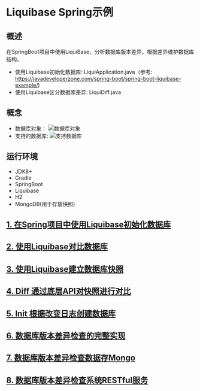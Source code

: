 # Liquibase Spring示例

## 概述

在SpringBoot项目中使用LiquiBase，分析数据库版本差异。根据差异维护数据库结构。

- 使用Liquibase初始化数据库: LiquiApplication.java（参考: https://javadeveloperzone.com/spring-boot/spring-boot-liquibase-example/)
- 使用Liquibase区分数据库差异: LiquiDiff.java

## 概念

- 数据库对象：
![数据库对象](diagram/databaseStructure.png)
- 支持的数据库:
![支持数据库](diagram/supportedDatabase.png)


## 运行环境

- JDK8+
- Gradle
- SpringBoot
- Liquibase
- H2
- MongoDB(用于存放快照)
    
## [1. 在Spring项目中使用Liquibase初始化数据库](src/main/java/com/winning/ptc/liquid/snippet/a01_init/readme.md)
## [2. 使用Liquibase对比数据库](src/main/java/com/winning/ptc/liquid/snippet/a02_diff/readme.md)
## [3. 使用Liquibase建立数据库快照](src/main/java/com/winning/ptc/liquid/snippet/a03_snapshot/readme.md)
## [4. Diff 通过底层API对快照进行对比](src/main/java/com/winning/ptc/liquid/snippet/a04_diff/readme.md)
## [5. Init 根据改变日志创建数据库](src/main/java/com/winning/ptc/liquid/snippet/a05_init/readme.md)
## [6. 数据库版本差异检查的完整实现](src/main/java/com/winning/ptc/liquid/snippet/a06_flow/readme.md)
## [7. 数据库版本差异检查数据存Mongo](src/main/java/com/winning/ptc/liquid/snippet/a07_flow_mongo/readme.md)
## [8. 数据库版本差异检查系统RESTful服务](src/main/java/com/winning/ptc/liquid/snippet/a08_system/readme.md)
